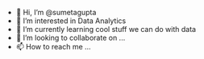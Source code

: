 - 👋 Hi, I’m @sumetagupta
- 👀 I’m interested in Data Analytics
- 🌱 I’m currently learning cool stuff we can do with data
- 💞️ I’m looking to collaborate on ...
- 📫 How to reach me ...

<!---
sumetagupta/sumetagupta is a ✨ special ✨ repository because its `README.md` (this file) appears on your GitHub profile.
You can click the Preview link to take a look at your changes.
--->
